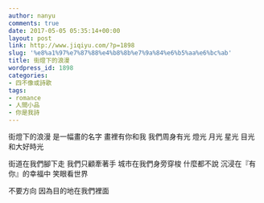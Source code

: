 ```yaml
---
author: nanyu
comments: true
date: 2017-05-05 05:35:14+00:00
layout: post
link: http://www.jiqiyu.com/?p=1898
slug: '%e8%a1%97%e7%87%88%e4%b8%8b%e7%9a%84%e6%b5%aa%e6%bc%ab'
title: 街燈下的浪漫
wordpress_id: 1898
categories:
- 四不像或詩歌
tags:
- romance
- 人間小品
- 你是我詩
---
```


街燈下的浪漫 
是一幅畫的名字 
畫裡有你和我 
我們周身有光 
燈光 月光 星光 目光
和大好時光

街道在我們腳下走
我們只顧牽著手
城市在我們身旁穿梭
什麼都不說
沉浸在『有你』的幸福中
笑眼看世界

不要方向
因為目的地在我們裡面
